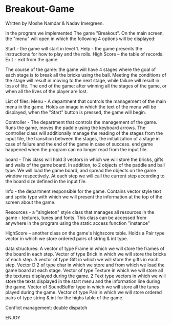 # Breakout-Game
Written by Moshe Namdar & Nadav Imergreen. 

in the program we implemented The game "Breakout". 
On the main screen, the "menu" will open in which the following 4 options will be displayed:

Start - the game will start in level 1. 
Help - the game presents the instructions for how to play and the rolls. 
High Score – the table of records.
Exit - exit from the game.

The course of the game: 
the game will have 4 stages where the goal of each stage is to break all the bricks using the ball.
Meeting the conditions of the stage will result in moving to the next stage, while failure will result in loss of life.
The end of the game: after winning all the stages of the game, or when all the lives of the player are lost.

List of files:
Menu - A department that controls the management of the main menu in the game. 
       Holds an image in which the text of the menu will be displayed,
       when the "Start" button is pressed, the game will begin.
      
Controller - The department that controls the management of the game.
              Runs the game, moves the paddle using the keyboard arrows. 
              The controller class will additionally manage the reading of the stages from the input file, the transition between the stages, 
              the initialization of a stage in case of failure and the end of the game in case of success.
              end game happened when the program can no longer read from the input file.
          
board - This class will hold 3 vectors in which we will store the bricks, gifts and walls of the game board. In addition, to 2 objects of the paddle           and ball type. We will load the game board, and spread the objects on the game window respectively. At each step we will call the current step         according to the board size defined in the input file. 

Info - the department responsible for the game. Contains vector style text and sprite type with which we will present the information at the top of the        screen about the game.

Resources - a "singleton" style class that manages all resources in the game - textures, tunes and fonts. This class can be accessed from anywhere in               the program using the static access function "instance"

HighScore – another class on the game's highscore table. Holds a Pair type vector in which we store ordered pairs of string & int type.

data structures:
A vector of type Frame in which we will store the frames of the board in each step.
Vector of type Brick in which we will store the bricks of each step.
A vector of type Gift in which we will store the gifts in each step.
Vector D 2 of type char in which we store and from which we load the game board at each stage.
Vector of type Texture in which we will store all the textures displayed during the game.
2 Text type vectors in which we will store the texts displayed in the start menu and the information line during the game.
Vector of SoundBuffer type in which we will store all the tunes played during the game.
Vector of type Pair in which we will store ordered pairs of type string & int for the highs table of the game.

Conflict management: double dispatch

ENJOY
      
      



